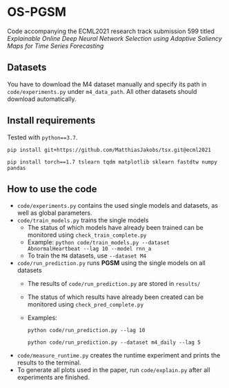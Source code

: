 # OS-PGSM

Code accompanying the ECML2021 research track submission 599 titled *Explainable Online Deep Neural Network Selection using Adaptive Saliency Maps for Time Series Forecasting*

## Datasets
You have to download the M4 dataset manually and specify its path in `code/experiments.py` under `m4_data_path`. All other datasets should download automatically.

## Install requirements

Tested with `python==3.7`.

`pip install git+https://github.com/MatthiasJakobs/tsx.git@ecml2021`

`pip install torch==1.7 tslearn tqdm matplotlib sklearn fastdtw numpy pandas`

## How to use the code
- `code/experiments.py` contains the used single models and datasets, as well as global parameters.
- `code/train_models.py` trains the single models
    - The status of which models have already been trained can be monitored using `check_train_complete.py`
    - Example: `python code/train_models.py --dataset AbnormalHeartbeat --lag 10 --model rnn_a`
    - To train the `M4` datasets, use `--dataset M4`
- `code/run_prediction.py` runs **PGSM** using the single models on all datasets
    - The results of `code/run_prediction.py` are stored in `results/`
    - The status of which results have already been created can be monitored using `check_pred_complete.py`
    - Examples: 

        `python code/run_prediction.py --lag 10`

        `python code/run_prediction.py --dataset m4_daily --lag 5`
- `code/measure_runtime.py` creates the runtime experiment and prints the results to the terminal.
- To generate all plots used in the paper, run `code/explain.py` after all experiments are finished.
